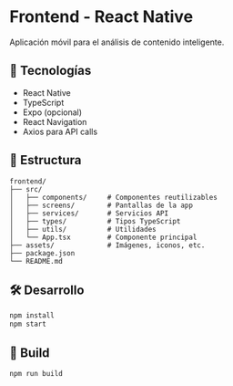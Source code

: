 # Frontend - React Native

Aplicación móvil para el análisis de contenido inteligente.

## 🚀 Tecnologías

- React Native
- TypeScript
- Expo (opcional)
- React Navigation
- Axios para API calls

## 📱 Estructura

```
frontend/
├── src/
│   ├── components/     # Componentes reutilizables
│   ├── screens/        # Pantallas de la app
│   ├── services/       # Servicios API
│   ├── types/          # Tipos TypeScript
│   ├── utils/          # Utilidades
│   └── App.tsx         # Componente principal
├── assets/             # Imágenes, iconos, etc.
├── package.json
└── README.md
```

## 🛠️ Desarrollo

```bash
npm install
npm start
```

## 🚀 Build

```bash
npm run build
```
